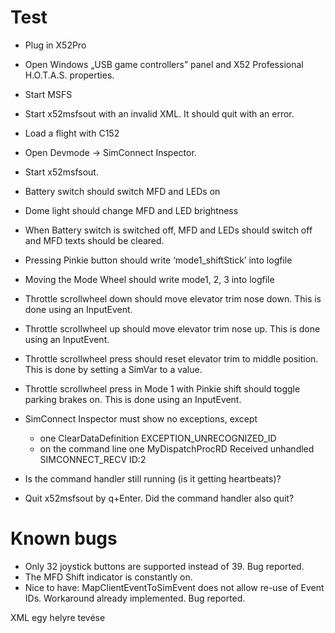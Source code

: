 # Test

- Plug in X52Pro
- Open Windows „USB game controllers” panel and X52 Professional H.O.T.A.S. properties.
- Start MSFS
- Start x52msfsout with an invalid XML. It should quit with an error.
- Load a flight with C152
- Open Devmode -> SimConnect Inspector.
- Start x52msfsout.
- Battery switch should switch MFD and LEDs on
- Dome light should change MFD and LED brightness
- When Battery switch is switched off, MFD and LEDs should switch off and MFD texts should be cleared.
- Pressing Pinkie button should write ‘mode1_shiftStick’ into logfile

- Moving the Mode Wheel should write mode1, 2, 3 into logfile
- Throttle scrollwheel down should move elevator trim nose down. This is done using an InputEvent.
- Throttle scrollwheel up should move elevator trim nose up. This is done using an InputEvent.
- Throttle scrollwheel press should reset elevator trim to middle position. This is done by setting a SimVar to a value.
- Throttle scrollwheel press in Mode 1 with Pinkie shift should toggle parking brakes on. This is done using an InputEvent.
- SimConnect Inspector must show no exceptions, except
  - one ClearDataDefinition EXCEPTION_UNRECOGNIZED_ID
  - on the command line one MyDispatchProcRD Received unhandled SIMCONNECT_RECV ID:2
- Is the command handler still running (is it getting heartbeats)?
- Quit x52msfsout by q+Enter. Did the command handler also quit?

# Known bugs

- Only 32 joystick buttons are supported instead of 39. Bug reported.
- The MFD Shift indicator is constantly on.
- Nice to have: MapClientEventToSimEvent does not allow re-use of Event IDs. Workaround already implemented. Bug reported.

XML egy helyre tevése

 <!--  <shifted_button shift_state="mode1_shiftStick" calculator_code="(A:ELEVATOR TRIM POSITION, Radians) 0.1 - (&gtA:ELEVATOR TRIM POSITION, Radians)" ></shifted_button>-->